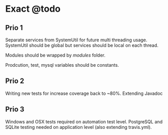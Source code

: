 # Exact @todo

## Prio 1
Separate services from SystemUtil for future multi threading usage. SystemUtil should be global but services should be local on each thread.

Modules should be wrapped by *modules* folder.

Prodcution, test, mysql variables should be constants.

## Prio 2
Writing new tests for increase coverage back to ~80%.
Extending Javadoc

## Prio 3
Windows and OSX tests required on automation test level.
PostgreSQL and SQLite testing needed on application level (also extending travis.yml).
